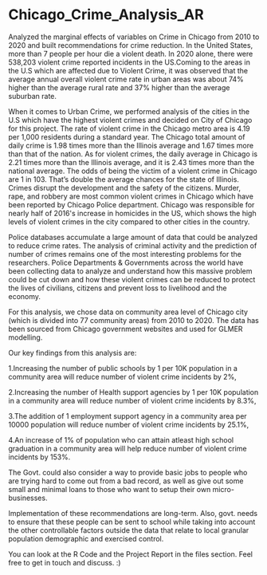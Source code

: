 # Chicago_Crime_Analysis_AR
Analyzed the marginal effects of variables on Crime in Chicago from 2010 to 2020 and built recommendations for crime reduction.
In the United States, more than 7 people per hour die a violent death. In 2020 alone, there were 538,203 violent crime reported incidents in the US.Coming to the areas in the U.S which are affected due to Violent Crime, it was observed that the average annual overall violent crime rate in urban areas was about 74% higher than the average rural rate and 37% higher than the average suburban rate.  

When it comes to Urban Crime, we performed analysis of the cities in the U.S which have the highest violent crimes and decided on City of Chicago for this project. The rate of violent crime in the Chicago metro area is 4.19 per 1,000 residents during a standard year. The Chicago total amount of daily crime is 1.98 times more than the Illinois average and 1.67 times more than that of the nation. As for violent crimes, the daily average in Chicago is 2.21 times more than the Illinois average, and it is 2.43 times more than the national average. The odds of being the victim of a violent crime in Chicago are 1 in 103. That’s double the average chances for the state of Illinois. Crimes disrupt the development and the safety of the citizens. Murder, rape, and robbery are most common violent crimes in Chicago which have been reported by Chicago Police department. Chicago was responsible for nearly half of 2016's increase in homicides in the US, which shows the high levels of violent crimes in the city compared to other cities in the country.

Police databases accumulate a large amount of data that could be analyzed to reduce crime rates. The analysis of criminal activity and the prediction of number of crimes remains one of the most interesting problems for the researchers. Police Departments & Governments across the world have been collecting data to analyze and understand how this massive problem could be cut down and how these violent crimes can be reduced to protect the lives of civilians, citizens and prevent loss to livelihood and the economy.


For this analysis, we chose data on community area level of Chicago city (which is divided into 77 community areas) from 2010 to 2020. The data has been sourced from Chicago government websites and used for GLMER modelling. 

Our key findings from this analysis are:

1.Increasing the number of public schools by 1 per 10K population in a community area will reduce number of violent crime incidents by 2%,

2.Increasing the number of Health support agencies by 1 per 10K population in a community area will reduce number of violent crime incidents by 8.3%, 

3.The addition of 1 employment support agency in a community area per 10000 population will reduce number of violent crime incidents by 25.1%,

4.An increase of 1% of population who can attain atleast high school graduation in a community area will help reduce number of violent crime incidents by 153%.


The Govt. could also consider a way to provide basic jobs to people who are trying hard to come out from a bad record, as well as give out some small and minimal loans to those who want to setup their own micro-businesses.


Implementation of these recommendations are long-term. Also, govt. needs to ensure that these people can be sent to school while taking into account the other controllable factors outside the data that relate to local granular population demographic and exercised control.


You can look at the R Code and the Project Report in the files section.
Feel free to get in touch and discuss. :) 
